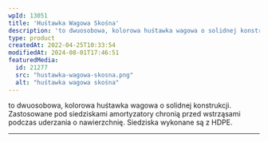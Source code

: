 ```yaml
---
wpId: 13051
title: 'Huśtawka Wagowa Skośna'
description: 'to dwuosobowa, kolorowa huśtawka wagowa o solidnej konstrukcji. Zastosowane pod siedziskami amortyzatory chronią przed wstrząsami podczas uderzania o nawierzchnię. Siedziska wykonane są z HDPE.'
type: product
createdAt: 2022-04-25T10:33:54
modifiedAt: 2024-08-01T17:46:51
featuredMedia:
  id: 21277
  src: "hustawka-wagowa-skosna.png"
  alt: "huśtawka wagowa skośna"
---
```



to dwuosobowa, kolorowa huśtawka wagowa o solidnej konstrukcji. Zastosowane pod siedziskami amortyzatory chronią przed wstrząsami podczas uderzania o nawierzchnię. Siedziska wykonane są z HDPE.

* * *